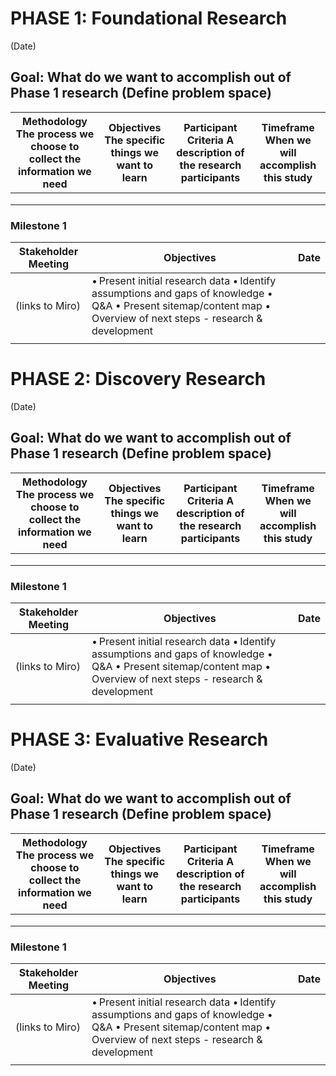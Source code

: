 # PHASE 1: Foundational Research 

(Date) 

 

## Goal: What do we want to accomplish out of Phase 1 research (Define problem space) 



| Methodology  The process we choose to collect the information we need    | Objectives  The specific things we want to learn  | Participant Criteria  A description of the research participants  | Timeframe  When we will accomplish this study  |
|-|-|-|-|
|     |   |   |   |
|     |   |   |   |
|     |   |   |   |




### Milestone 1 



| Stakeholder Meeting  | Objectives  | Date  |
|-|-|-|
| (links to Miro)  | • Present initial research data  • Identify assumptions and gaps of knowledge  • Q&A  • Present sitemap/content map  • Overview of next steps - research & development  |   |
|  |  |  |



# PHASE 2: Discovery Research 

(Date) 

## Goal: What do we want to accomplish out of Phase 1 research (Define problem space)
 


| Methodology  The process we choose to collect the information we need    | Objectives  The specific things we want to learn  | Participant Criteria  A description of the research participants  | Timeframe  When we will accomplish this study  |
|-|-|-|-|
|     |   |   |   |
|     |   |   |   |
|     |   |   |   |

 

### Milestone 1 



| Stakeholder Meeting  | Objectives  | Date  |
|-|-|-|
| (links to Miro)  | • Present initial research data  • Identify assumptions and gaps of knowledge  • Q&A  • Present sitemap/content map  • Overview of next steps - research & development  |   |
|  |  |  |


 

# PHASE 3: Evaluative Research 

(Date) 

 
## Goal: What do we want to accomplish out of Phase 1 research (Define problem space) 



| Methodology  The process we choose to collect the information we need    | Objectives  The specific things we want to learn  | Participant Criteria  A description of the research participants  | Timeframe  When we will accomplish this study  |
|-|-|-|-|
|     |   |   |   |
|     |   |   |   |
|     |   |   |   |



### Milestone 1




| Stakeholder Meeting  | Objectives  | Date  |
|-|-|-|
| (links to Miro)  | • Present initial research data  • Identify assumptions and gaps of knowledge  • Q&A  • Present sitemap/content map  • Overview of next steps - research & development  |   |
|  |  |  |
